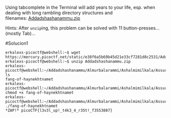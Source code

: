 Using tabcomplete in the Terminal will add years to your life, esp. when dealing with long rambling directory structures and filenames: [Addadshashanammu.zip](https://mercury.picoctf.net/static/e38f6a5b69b45d21e33cf7281d8c2531/Addadshashanammu.zip)

Hints:
After `unzip`ing, this problem can be solved with 11 button-presses...(mostly Tab)...

#Solucion1 
```
erkalexs-picoctf@webshell:~$ wget https://mercury.picoctf.net/static/e38f6a5b69b45d21e33cf7281d8c2531/Addadshashanammu.zip
erkalexs-picoctf@webshell:~$ unzip Addadshashanammu.zip
erkalexs-picoctf@webshell:~/Addadshashanammu/Almurbalarammi/Ashalmimilkala/Assurnabitashpi/Maelkashishi/Onnissiralis/Ularradallaku$ ls
fang-of-haynekhtnamet
erkalexs-picoctf@webshell:~/Addadshashanammu/Almurbalarammi/Ashalmimilkala/Assurnabitashpi/Maelkashishi/Onnissiralis/Ularradallaku$ chmod +x fang-of-haynekhtnamet
erkalexs-picoctf@webshell:~/Addadshashanammu/Almurbalarammi/Ashalmimilkala/Assurnabitashpi/Maelkashishi/Onnissiralis/Ularradallaku$ ./fang-of-haynekhtnamet
*ZAP!* picoCTF{l3v3l_up!_t4k3_4_r35t!_f3553887}
```